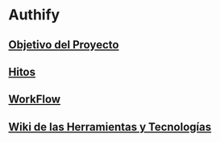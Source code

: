 # Authify

## [Objetivo del Proyecto](https://github.com/abdeltorres05/Login)

## [Hitos](https://github.com/abdeltorres05/Login/milestones)
<!-- MILESTONES-START -->
<!-- MILESTONES-END -->

## [WorkFlow](https://github.com/abdeltorres05/Login/blob/main/.github/workflows/main.yml)

## [Wiki de las Herramientas y Tecnologías](https://github.com/abdeltorres05/Login/wiki)
